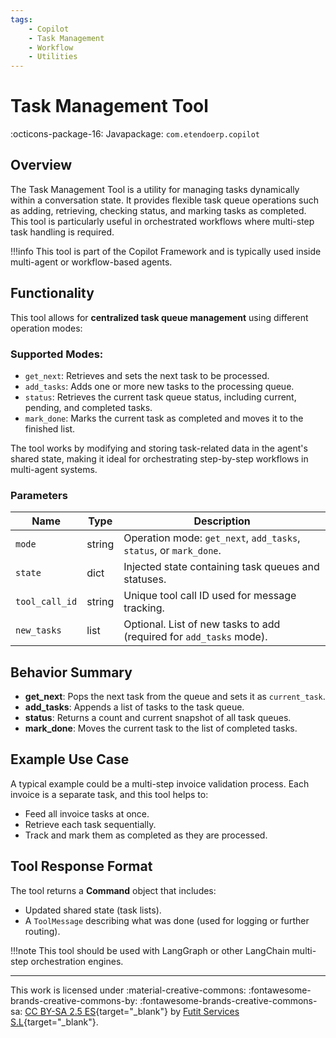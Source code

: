 ```yaml
---
tags:
    - Copilot
    - Task Management
    - Workflow
    - Utilities
---
```


# Task Management Tool

:octicons-package-16: Javapackage: `com.etendoerp.copilot`

## Overview

The Task Management Tool is a utility for managing tasks dynamically within a conversation state. It provides flexible task queue operations such as adding, retrieving, checking status, and marking tasks as completed. This tool is particularly useful in orchestrated workflows where multi-step task handling is required.

!!!info
    This tool is part of the Copilot Framework and is typically used inside multi-agent or workflow-based agents.

## Functionality

This tool allows for **centralized task queue management** using different operation modes:

### Supported Modes:
- `get_next`: Retrieves and sets the next task to be processed.
- `add_tasks`: Adds one or more new tasks to the processing queue.
- `status`: Retrieves the current task queue status, including current, pending, and completed tasks.
- `mark_done`: Marks the current task as completed and moves it to the finished list.

The tool works by modifying and storing task-related data in the agent's shared state, making it ideal for orchestrating step-by-step workflows in multi-agent systems.

### Parameters

| Name        | Type   | Description                                                                 |
|-------------|--------|-----------------------------------------------------------------------------|
| `mode`      | string | Operation mode: `get_next`, `add_tasks`, `status`, or `mark_done`.         |
| `state`     | dict   | Injected state containing task queues and statuses.                         |
| `tool_call_id` | string | Unique tool call ID used for message tracking.                           |
| `new_tasks` | list   | Optional. List of new tasks to add (required for `add_tasks` mode).         |

## Behavior Summary

- **get_next**: Pops the next task from the queue and sets it as `current_task`.
- **add_tasks**: Appends a list of tasks to the task queue.
- **status**: Returns a count and current snapshot of all task queues.
- **mark_done**: Moves the current task to the list of completed tasks.

## Example Use Case

A typical example could be a multi-step invoice validation process. Each invoice is a separate task, and this tool helps to:

- Feed all invoice tasks at once.
- Retrieve each task sequentially.
- Track and mark them as completed as they are processed.

## Tool Response Format

The tool returns a **Command** object that includes:

- Updated shared state (task lists).
- A `ToolMessage` describing what was done (used for logging or further routing).

!!!note
    This tool should be used with LangGraph or other LangChain multi-step orchestration engines.

---
This work is licensed under :material-creative-commons: :fontawesome-brands-creative-commons-by: :fontawesome-brands-creative-commons-sa: [ CC BY-SA 2.5 ES](https://creativecommons.org/licenses/by-sa/2.5/es/){target="_blank"} by [Futit Services S.L](https://etendo.software){target="_blank"}.
